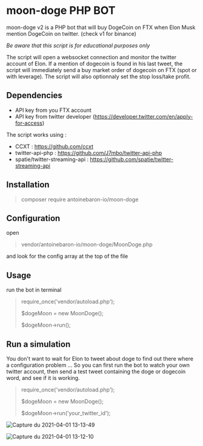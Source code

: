 # moon-doge PHP BOT

moon-doge v2 is a PHP bot that will buy DogeCoin on FTX when Elon Musk mention DogeCoin on twitter. (check v1 for binance)

*Be aware that this script is for educational purposes only*

The script will open a websocket connection and monitor the twitter account of Elon.
If a mention of dogecoin is found in his last tweet, the script will immediately send a buy market order of dogecoin on FTX (spot or with leverage). The script will also optionnaly set the stop loss/take profit.

## Dependencies

- API key from you FTX account
- API key from twitter developer (https://developer.twitter.com/en/apply-for-access)

The script works using : 
- CCXT : https://github.com/ccxt
- twitter-api-php : https://github.com/J7mbo/twitter-api-php
- spatie/twitter-streaming-api : https://github.com/spatie/twitter-streaming-api

## Installation

>composer require antoinebaron-io/moon-doge

## Configuration

open 

>vendor/antoinebaron-io/moon-doge/MoonDoge.php

and look for the config array at the top of the file

## Usage

run the bot in terminal

>
>require_once('vendor/autoload.php');
>
>$dogeMoon = new MoonDoge();
>
>$dogeMoon->run();
>

## Run a simulation

You don't want to wait for Elon to tweet about doge to find out there where a configuration problem ...
So you can first run the bot to watch your own twitter account, then send a test tweet containing the doge or dogecoin word, and see if it is working.

>
>require_once('vendor/autoload.php');
>
>$dogeMoon = new MoonDoge();
>
>$dogeMoon->run('your_twitter_id');
>



![Capture du 2021-04-01 13-13-49](https://user-images.githubusercontent.com/72351273/113289538-a308c780-92f0-11eb-8d56-d551bfde6069.png)

![Capture du 2021-04-01 13-12-10](https://user-images.githubusercontent.com/72351273/113289479-8ff5f780-92f0-11eb-8872-a2a001591f2b.png)

